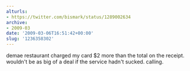 ```yaml
---
alturls:
- https://twitter.com/bismark/status/1289002634
archive:
- 2009-03
date: '2009-03-06T16:51:42+00:00'
slug: '1236358302'
---
```


demae restaurant charged my card $2 more than the total on the receipt. wouldn't be as big of a deal if the service hadn't sucked. calling.

